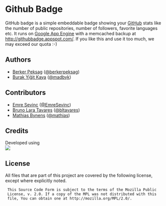 # Github Badge

GitHub badge is a simple embeddable badge showing your [GitHub](http://github.com/) stats like the number of public repositories, number of followers, favorite languages etc.
It runs on [Google App Engine](http://code.google.com/appengine/) with a memcached backup at http://githubbadge.appspot.com/. If you like this and use it too much, we may exceed our quota :-)

## Authors
 - [Berker Peksag](https://github.com/berkerpeksag) ([@berkerpeksag](http://twitter.com/berkerpeksag))
 - [Burak Yiğit Kaya](https://github.com/BYK) ([@madbyk](http://twitter.com/madbyk))

## Contributors
 - [Emre Sevinc](https://github.com/emres) ([@EmreSevinc](https://twitter.com/emresevinc))
 - [Bruno Lara Tavares](https://github.com/bltavares) ([@bltavares](http://twitter.com/bltavares))
 - [Mathias Bynens](https://github.com/mathiasbynens) ([@mathias](http://twitter.com/mathias))

## Credits
Developed using  
[![](http://www.jetbrains.com/img/logos/pycharm_logo142x29.gif)](http://www.jetbrains.com/pycharm/)

## License
All files that are part of this project are covered by the following license, except where explicitly noted.

     This Source Code Form is subject to the terms of the Mozilla Public 
     License, v. 2.0. If a copy of the MPL was not distributed with this 
     file, You can obtain one at http://mozilla.org/MPL/2.0/. 

